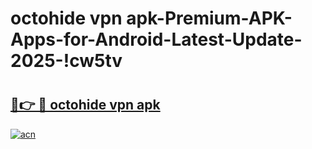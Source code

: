 # octohide vpn apk-Premium-APK-Apps-for-Android-Latest-Update-2025-!cw5tv

# <h2><a href="https://googleone.com">🔗👉 🔴 octohide vpn apk</a></h2>

[![acn](https://github.com/user-attachments/assets/0f9c940e-d8b0-45ae-aac7-cd30a18b3e1c)](https://googleone.com)

